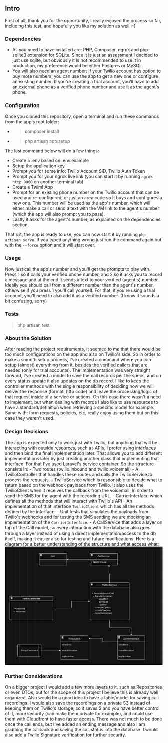 ## Intro

First of all, thank you for the opportunity, I really enjoyed the process so far, including this test, and hopefully you like my solution as well :-)

### Dependencies

- All you need to have installed are: PHP, Composer, ngrok and php-sqlite3 extension for SQLite. Since it is just an assessment I decided to just use sqlite, but obviously it is not recommended to use it in production, my preference would be either Postgres or MySQL.
- You will also need an agent number: If your Twilio account has option to buy more numbers, you can use the app to get a new one or configure an existing number. If you're creating a trial account, you'll have to add an external phone as a verified phone number and use it as the agent's phone.

### Configuration

Once you cloned this repository, open a terminal and run these commands from the app's root folder:

- > composer install
- > php artisan app:setup

The last command below will do a few things: 

- Create a .env based on .env.example
- Setup the application key
- Prompt you for some info: Twilio Account SID, Twilio Auth Token
- Prompt you for your ngrok live link (you can start it by running `ngrok http 8000` on another terminal tab)
- Create a Twiml App
- Prompt for an existing phone number on the Twilio account that can be used and re-configured, or just an area code so it buys and configures a new one. This number will be used as the app's number, which will either make a call or send a text with the VM link to the agent's number (which the app will also prompt you to pass).
- Lastly it asks for the agent's number, as explained on the dependencies section.
  
That's it, the app is ready to use, you can now start it by running `php artisan serve`. If you typed anything wrong just run the command again but with the `--force` option and it will start over.

### Usage

Now just call the app's number and you'll get the prompts to play with. Press 1 so it calls your verified phone number, and 2 so it asks you to record a message and at the end it sends a text to your verified (agent's) number. Ideally you should call from a different number than the agent's number, otherwise if you press 1 you'll call yourself. For that, if you're using a trial account, you'll need to also add it as a verified number. (I know it sounds a bit confusing, sorry)

### Tests

> php artisan test

### About the Solution

After reading the project requirements, it seemed to me that there would be too much configurations on the app and also on Twilio's side. So in order to make a smooth setup process, I've created a command where you can setup (almost) everything from it, besides the verified callers that are needed (only for trial accounts).
The implementation was very straight forward, I've created a model to save the call records per the specs, and on every status update it also updates on the db record.
I like to keep the controller methods with the single responsibility of deciding how we will deliver the response (format, http code) and leave the processing/logic of that request inside of a service or actions. On this case there wasn't a need to implement, but when dealing with records I also like to use resources to have a standard/definition when retrieving a specific model for example. Same with: form requests, policies, etc, really enjoy using them but on this case they weren't used.

### Design Decisions

The app is expected only to work just with Twilio, but anything that will be interacting with outside resources, such as APIs, I prefer using interfaces and then bind the final implementation later. That allows you to add different implementations later by just creating another class that implementing that interface. For that I've used Laravel's service container.
So the structure consists in: 
    - Two routes (twilio.inbound and twilio.voicemail)
    - A TwilioController that handles these routes and calls the TwilioService to process the requests.
    - TwilioService which is responsible to decide what to return based on the webhook payloads from Twilio. It also uses the TwilioClient when it receives the callback from the voicemail, in order to send the SMS for the agent with the recording URL.
    - CarrierInterface which defines all the methods that will interact with Twilio's API
    - An implementation of that interface `TwilioClient` which has all the methods defined by the interface.
    - Unit tests that simulates the payloads from Twilio's webhooks and for testing the SMS sending we are mocking an implementation of the `CarrierInterface`.
    - A CallService that adds a layer on top of the Call model, so every interaction with the database also goes through a layer instead of using a direct implementation/access to the db itself, making it easier also for testing and future modifications.
Here is a diagram for a better understanding of the structure and what access what:
![Database ER Missing :(](/uml.png)

### Further Considerations

On a bigger project I would add a few more layers to it, such as Repositories or even DTOs, but for the scope of this project I believe this is already well organized. Also would be a good idea to have a table/model for saving call recordings.
I would also save the recordings on a private S3 instead of keeping them on Twilio's storage, so it saves $ and you have better control of it, more security (can make them private for example), and could use them with Cloudfront to have faster access.
There was not much to be done once the call ends, but I've added an ending message and also I am grabbing the callback and saving the call status into the database.
I would also add a Twilio Signature verification for further security.